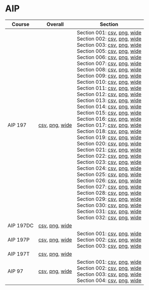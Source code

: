 # AIP

| Course | Overall | Section |
| ------ | ------- | ------- |
| AIP 197 | [csv](https://github.com/UCSD-Historical-Enrollment-Data/2023Winter/blob/main/overall/AIP%20197.csv), [png](https://raw.githubusercontent.com/UCSD-Historical-Enrollment-Data/2023Winter/main/plot_overall/AIP%20197.png), [wide](https://raw.githubusercontent.com/UCSD-Historical-Enrollment-Data/2023Winter/main/plot_overall_wide/AIP%20197.png) | Section 001: [csv](https://github.com/UCSD-Historical-Enrollment-Data/2023Winter/blob/main/section/AIP%20197_001.csv), [png](https://raw.githubusercontent.com/UCSD-Historical-Enrollment-Data/2023Winter/main/plot_section/AIP%20197_001.png), [wide](https://raw.githubusercontent.com/UCSD-Historical-Enrollment-Data/2023Winter/main/plot_section_wide/AIP%20197_001.png)<br>Section 002: [csv](https://github.com/UCSD-Historical-Enrollment-Data/2023Winter/blob/main/section/AIP%20197_002.csv), [png](https://raw.githubusercontent.com/UCSD-Historical-Enrollment-Data/2023Winter/main/plot_section/AIP%20197_002.png), [wide](https://raw.githubusercontent.com/UCSD-Historical-Enrollment-Data/2023Winter/main/plot_section_wide/AIP%20197_002.png)<br>Section 003: [csv](https://github.com/UCSD-Historical-Enrollment-Data/2023Winter/blob/main/section/AIP%20197_003.csv), [png](https://raw.githubusercontent.com/UCSD-Historical-Enrollment-Data/2023Winter/main/plot_section/AIP%20197_003.png), [wide](https://raw.githubusercontent.com/UCSD-Historical-Enrollment-Data/2023Winter/main/plot_section_wide/AIP%20197_003.png)<br>Section 005: [csv](https://github.com/UCSD-Historical-Enrollment-Data/2023Winter/blob/main/section/AIP%20197_005.csv), [png](https://raw.githubusercontent.com/UCSD-Historical-Enrollment-Data/2023Winter/main/plot_section/AIP%20197_005.png), [wide](https://raw.githubusercontent.com/UCSD-Historical-Enrollment-Data/2023Winter/main/plot_section_wide/AIP%20197_005.png)<br>Section 006: [csv](https://github.com/UCSD-Historical-Enrollment-Data/2023Winter/blob/main/section/AIP%20197_006.csv), [png](https://raw.githubusercontent.com/UCSD-Historical-Enrollment-Data/2023Winter/main/plot_section/AIP%20197_006.png), [wide](https://raw.githubusercontent.com/UCSD-Historical-Enrollment-Data/2023Winter/main/plot_section_wide/AIP%20197_006.png)<br>Section 007: [csv](https://github.com/UCSD-Historical-Enrollment-Data/2023Winter/blob/main/section/AIP%20197_007.csv), [png](https://raw.githubusercontent.com/UCSD-Historical-Enrollment-Data/2023Winter/main/plot_section/AIP%20197_007.png), [wide](https://raw.githubusercontent.com/UCSD-Historical-Enrollment-Data/2023Winter/main/plot_section_wide/AIP%20197_007.png)<br>Section 008: [csv](https://github.com/UCSD-Historical-Enrollment-Data/2023Winter/blob/main/section/AIP%20197_008.csv), [png](https://raw.githubusercontent.com/UCSD-Historical-Enrollment-Data/2023Winter/main/plot_section/AIP%20197_008.png), [wide](https://raw.githubusercontent.com/UCSD-Historical-Enrollment-Data/2023Winter/main/plot_section_wide/AIP%20197_008.png)<br>Section 009: [csv](https://github.com/UCSD-Historical-Enrollment-Data/2023Winter/blob/main/section/AIP%20197_009.csv), [png](https://raw.githubusercontent.com/UCSD-Historical-Enrollment-Data/2023Winter/main/plot_section/AIP%20197_009.png), [wide](https://raw.githubusercontent.com/UCSD-Historical-Enrollment-Data/2023Winter/main/plot_section_wide/AIP%20197_009.png)<br>Section 010: [csv](https://github.com/UCSD-Historical-Enrollment-Data/2023Winter/blob/main/section/AIP%20197_010.csv), [png](https://raw.githubusercontent.com/UCSD-Historical-Enrollment-Data/2023Winter/main/plot_section/AIP%20197_010.png), [wide](https://raw.githubusercontent.com/UCSD-Historical-Enrollment-Data/2023Winter/main/plot_section_wide/AIP%20197_010.png)<br>Section 011: [csv](https://github.com/UCSD-Historical-Enrollment-Data/2023Winter/blob/main/section/AIP%20197_011.csv), [png](https://raw.githubusercontent.com/UCSD-Historical-Enrollment-Data/2023Winter/main/plot_section/AIP%20197_011.png), [wide](https://raw.githubusercontent.com/UCSD-Historical-Enrollment-Data/2023Winter/main/plot_section_wide/AIP%20197_011.png)<br>Section 012: [csv](https://github.com/UCSD-Historical-Enrollment-Data/2023Winter/blob/main/section/AIP%20197_012.csv), [png](https://raw.githubusercontent.com/UCSD-Historical-Enrollment-Data/2023Winter/main/plot_section/AIP%20197_012.png), [wide](https://raw.githubusercontent.com/UCSD-Historical-Enrollment-Data/2023Winter/main/plot_section_wide/AIP%20197_012.png)<br>Section 013: [csv](https://github.com/UCSD-Historical-Enrollment-Data/2023Winter/blob/main/section/AIP%20197_013.csv), [png](https://raw.githubusercontent.com/UCSD-Historical-Enrollment-Data/2023Winter/main/plot_section/AIP%20197_013.png), [wide](https://raw.githubusercontent.com/UCSD-Historical-Enrollment-Data/2023Winter/main/plot_section_wide/AIP%20197_013.png)<br>Section 014: [csv](https://github.com/UCSD-Historical-Enrollment-Data/2023Winter/blob/main/section/AIP%20197_014.csv), [png](https://raw.githubusercontent.com/UCSD-Historical-Enrollment-Data/2023Winter/main/plot_section/AIP%20197_014.png), [wide](https://raw.githubusercontent.com/UCSD-Historical-Enrollment-Data/2023Winter/main/plot_section_wide/AIP%20197_014.png)<br>Section 015: [csv](https://github.com/UCSD-Historical-Enrollment-Data/2023Winter/blob/main/section/AIP%20197_015.csv), [png](https://raw.githubusercontent.com/UCSD-Historical-Enrollment-Data/2023Winter/main/plot_section/AIP%20197_015.png), [wide](https://raw.githubusercontent.com/UCSD-Historical-Enrollment-Data/2023Winter/main/plot_section_wide/AIP%20197_015.png)<br>Section 016: [csv](https://github.com/UCSD-Historical-Enrollment-Data/2023Winter/blob/main/section/AIP%20197_016.csv), [png](https://raw.githubusercontent.com/UCSD-Historical-Enrollment-Data/2023Winter/main/plot_section/AIP%20197_016.png), [wide](https://raw.githubusercontent.com/UCSD-Historical-Enrollment-Data/2023Winter/main/plot_section_wide/AIP%20197_016.png)<br>Section 017: [csv](https://github.com/UCSD-Historical-Enrollment-Data/2023Winter/blob/main/section/AIP%20197_017.csv), [png](https://raw.githubusercontent.com/UCSD-Historical-Enrollment-Data/2023Winter/main/plot_section/AIP%20197_017.png), [wide](https://raw.githubusercontent.com/UCSD-Historical-Enrollment-Data/2023Winter/main/plot_section_wide/AIP%20197_017.png)<br>Section 018: [csv](https://github.com/UCSD-Historical-Enrollment-Data/2023Winter/blob/main/section/AIP%20197_018.csv), [png](https://raw.githubusercontent.com/UCSD-Historical-Enrollment-Data/2023Winter/main/plot_section/AIP%20197_018.png), [wide](https://raw.githubusercontent.com/UCSD-Historical-Enrollment-Data/2023Winter/main/plot_section_wide/AIP%20197_018.png)<br>Section 019: [csv](https://github.com/UCSD-Historical-Enrollment-Data/2023Winter/blob/main/section/AIP%20197_019.csv), [png](https://raw.githubusercontent.com/UCSD-Historical-Enrollment-Data/2023Winter/main/plot_section/AIP%20197_019.png), [wide](https://raw.githubusercontent.com/UCSD-Historical-Enrollment-Data/2023Winter/main/plot_section_wide/AIP%20197_019.png)<br>Section 020: [csv](https://github.com/UCSD-Historical-Enrollment-Data/2023Winter/blob/main/section/AIP%20197_020.csv), [png](https://raw.githubusercontent.com/UCSD-Historical-Enrollment-Data/2023Winter/main/plot_section/AIP%20197_020.png), [wide](https://raw.githubusercontent.com/UCSD-Historical-Enrollment-Data/2023Winter/main/plot_section_wide/AIP%20197_020.png)<br>Section 021: [csv](https://github.com/UCSD-Historical-Enrollment-Data/2023Winter/blob/main/section/AIP%20197_021.csv), [png](https://raw.githubusercontent.com/UCSD-Historical-Enrollment-Data/2023Winter/main/plot_section/AIP%20197_021.png), [wide](https://raw.githubusercontent.com/UCSD-Historical-Enrollment-Data/2023Winter/main/plot_section_wide/AIP%20197_021.png)<br>Section 022: [csv](https://github.com/UCSD-Historical-Enrollment-Data/2023Winter/blob/main/section/AIP%20197_022.csv), [png](https://raw.githubusercontent.com/UCSD-Historical-Enrollment-Data/2023Winter/main/plot_section/AIP%20197_022.png), [wide](https://raw.githubusercontent.com/UCSD-Historical-Enrollment-Data/2023Winter/main/plot_section_wide/AIP%20197_022.png)<br>Section 023: [csv](https://github.com/UCSD-Historical-Enrollment-Data/2023Winter/blob/main/section/AIP%20197_023.csv), [png](https://raw.githubusercontent.com/UCSD-Historical-Enrollment-Data/2023Winter/main/plot_section/AIP%20197_023.png), [wide](https://raw.githubusercontent.com/UCSD-Historical-Enrollment-Data/2023Winter/main/plot_section_wide/AIP%20197_023.png)<br>Section 024: [csv](https://github.com/UCSD-Historical-Enrollment-Data/2023Winter/blob/main/section/AIP%20197_024.csv), [png](https://raw.githubusercontent.com/UCSD-Historical-Enrollment-Data/2023Winter/main/plot_section/AIP%20197_024.png), [wide](https://raw.githubusercontent.com/UCSD-Historical-Enrollment-Data/2023Winter/main/plot_section_wide/AIP%20197_024.png)<br>Section 025: [csv](https://github.com/UCSD-Historical-Enrollment-Data/2023Winter/blob/main/section/AIP%20197_025.csv), [png](https://raw.githubusercontent.com/UCSD-Historical-Enrollment-Data/2023Winter/main/plot_section/AIP%20197_025.png), [wide](https://raw.githubusercontent.com/UCSD-Historical-Enrollment-Data/2023Winter/main/plot_section_wide/AIP%20197_025.png)<br>Section 026: [csv](https://github.com/UCSD-Historical-Enrollment-Data/2023Winter/blob/main/section/AIP%20197_026.csv), [png](https://raw.githubusercontent.com/UCSD-Historical-Enrollment-Data/2023Winter/main/plot_section/AIP%20197_026.png), [wide](https://raw.githubusercontent.com/UCSD-Historical-Enrollment-Data/2023Winter/main/plot_section_wide/AIP%20197_026.png)<br>Section 027: [csv](https://github.com/UCSD-Historical-Enrollment-Data/2023Winter/blob/main/section/AIP%20197_027.csv), [png](https://raw.githubusercontent.com/UCSD-Historical-Enrollment-Data/2023Winter/main/plot_section/AIP%20197_027.png), [wide](https://raw.githubusercontent.com/UCSD-Historical-Enrollment-Data/2023Winter/main/plot_section_wide/AIP%20197_027.png)<br>Section 028: [csv](https://github.com/UCSD-Historical-Enrollment-Data/2023Winter/blob/main/section/AIP%20197_028.csv), [png](https://raw.githubusercontent.com/UCSD-Historical-Enrollment-Data/2023Winter/main/plot_section/AIP%20197_028.png), [wide](https://raw.githubusercontent.com/UCSD-Historical-Enrollment-Data/2023Winter/main/plot_section_wide/AIP%20197_028.png)<br>Section 029: [csv](https://github.com/UCSD-Historical-Enrollment-Data/2023Winter/blob/main/section/AIP%20197_029.csv), [png](https://raw.githubusercontent.com/UCSD-Historical-Enrollment-Data/2023Winter/main/plot_section/AIP%20197_029.png), [wide](https://raw.githubusercontent.com/UCSD-Historical-Enrollment-Data/2023Winter/main/plot_section_wide/AIP%20197_029.png)<br>Section 030: [csv](https://github.com/UCSD-Historical-Enrollment-Data/2023Winter/blob/main/section/AIP%20197_030.csv), [png](https://raw.githubusercontent.com/UCSD-Historical-Enrollment-Data/2023Winter/main/plot_section/AIP%20197_030.png), [wide](https://raw.githubusercontent.com/UCSD-Historical-Enrollment-Data/2023Winter/main/plot_section_wide/AIP%20197_030.png)<br>Section 031: [csv](https://github.com/UCSD-Historical-Enrollment-Data/2023Winter/blob/main/section/AIP%20197_031.csv), [png](https://raw.githubusercontent.com/UCSD-Historical-Enrollment-Data/2023Winter/main/plot_section/AIP%20197_031.png), [wide](https://raw.githubusercontent.com/UCSD-Historical-Enrollment-Data/2023Winter/main/plot_section_wide/AIP%20197_031.png)<br>Section 032: [csv](https://github.com/UCSD-Historical-Enrollment-Data/2023Winter/blob/main/section/AIP%20197_032.csv), [png](https://raw.githubusercontent.com/UCSD-Historical-Enrollment-Data/2023Winter/main/plot_section/AIP%20197_032.png), [wide](https://raw.githubusercontent.com/UCSD-Historical-Enrollment-Data/2023Winter/main/plot_section_wide/AIP%20197_032.png) |
| AIP 197DC | [csv](https://github.com/UCSD-Historical-Enrollment-Data/2023Winter/blob/main/overall/AIP%20197DC.csv), [png](https://raw.githubusercontent.com/UCSD-Historical-Enrollment-Data/2023Winter/main/plot_overall/AIP%20197DC.png), [wide](https://raw.githubusercontent.com/UCSD-Historical-Enrollment-Data/2023Winter/main/plot_overall_wide/AIP%20197DC.png) |  |
| AIP 197P | [csv](https://github.com/UCSD-Historical-Enrollment-Data/2023Winter/blob/main/overall/AIP%20197P.csv), [png](https://raw.githubusercontent.com/UCSD-Historical-Enrollment-Data/2023Winter/main/plot_overall/AIP%20197P.png), [wide](https://raw.githubusercontent.com/UCSD-Historical-Enrollment-Data/2023Winter/main/plot_overall_wide/AIP%20197P.png) | Section 001: [csv](https://github.com/UCSD-Historical-Enrollment-Data/2023Winter/blob/main/section/AIP%20197P_001.csv), [png](https://raw.githubusercontent.com/UCSD-Historical-Enrollment-Data/2023Winter/main/plot_section/AIP%20197P_001.png), [wide](https://raw.githubusercontent.com/UCSD-Historical-Enrollment-Data/2023Winter/main/plot_section_wide/AIP%20197P_001.png)<br>Section 002: [csv](https://github.com/UCSD-Historical-Enrollment-Data/2023Winter/blob/main/section/AIP%20197P_002.csv), [png](https://raw.githubusercontent.com/UCSD-Historical-Enrollment-Data/2023Winter/main/plot_section/AIP%20197P_002.png), [wide](https://raw.githubusercontent.com/UCSD-Historical-Enrollment-Data/2023Winter/main/plot_section_wide/AIP%20197P_002.png)<br>Section 003: [csv](https://github.com/UCSD-Historical-Enrollment-Data/2023Winter/blob/main/section/AIP%20197P_003.csv), [png](https://raw.githubusercontent.com/UCSD-Historical-Enrollment-Data/2023Winter/main/plot_section/AIP%20197P_003.png), [wide](https://raw.githubusercontent.com/UCSD-Historical-Enrollment-Data/2023Winter/main/plot_section_wide/AIP%20197P_003.png) |
| AIP 197T | [csv](https://github.com/UCSD-Historical-Enrollment-Data/2023Winter/blob/main/overall/AIP%20197T.csv), [png](https://raw.githubusercontent.com/UCSD-Historical-Enrollment-Data/2023Winter/main/plot_overall/AIP%20197T.png), [wide](https://raw.githubusercontent.com/UCSD-Historical-Enrollment-Data/2023Winter/main/plot_overall_wide/AIP%20197T.png) |  |
| AIP 97 | [csv](https://github.com/UCSD-Historical-Enrollment-Data/2023Winter/blob/main/overall/AIP%2097.csv), [png](https://raw.githubusercontent.com/UCSD-Historical-Enrollment-Data/2023Winter/main/plot_overall/AIP%2097.png), [wide](https://raw.githubusercontent.com/UCSD-Historical-Enrollment-Data/2023Winter/main/plot_overall_wide/AIP%2097.png) | Section 001: [csv](https://github.com/UCSD-Historical-Enrollment-Data/2023Winter/blob/main/section/AIP%2097_001.csv), [png](https://raw.githubusercontent.com/UCSD-Historical-Enrollment-Data/2023Winter/main/plot_section/AIP%2097_001.png), [wide](https://raw.githubusercontent.com/UCSD-Historical-Enrollment-Data/2023Winter/main/plot_section_wide/AIP%2097_001.png)<br>Section 002: [csv](https://github.com/UCSD-Historical-Enrollment-Data/2023Winter/blob/main/section/AIP%2097_002.csv), [png](https://raw.githubusercontent.com/UCSD-Historical-Enrollment-Data/2023Winter/main/plot_section/AIP%2097_002.png), [wide](https://raw.githubusercontent.com/UCSD-Historical-Enrollment-Data/2023Winter/main/plot_section_wide/AIP%2097_002.png)<br>Section 003: [csv](https://github.com/UCSD-Historical-Enrollment-Data/2023Winter/blob/main/section/AIP%2097_003.csv), [png](https://raw.githubusercontent.com/UCSD-Historical-Enrollment-Data/2023Winter/main/plot_section/AIP%2097_003.png), [wide](https://raw.githubusercontent.com/UCSD-Historical-Enrollment-Data/2023Winter/main/plot_section_wide/AIP%2097_003.png)<br>Section 004: [csv](https://github.com/UCSD-Historical-Enrollment-Data/2023Winter/blob/main/section/AIP%2097_004.csv), [png](https://raw.githubusercontent.com/UCSD-Historical-Enrollment-Data/2023Winter/main/plot_section/AIP%2097_004.png), [wide](https://raw.githubusercontent.com/UCSD-Historical-Enrollment-Data/2023Winter/main/plot_section_wide/AIP%2097_004.png) |
